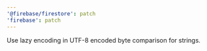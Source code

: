 ```yaml
---
'@firebase/firestore': patch
'firebase': patch
---
```


Use lazy encoding in UTF-8 encoded byte comparison for strings.

